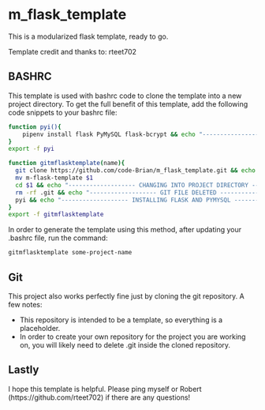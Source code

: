 # m_flask_template
<p>This is a modularized flask template, ready to go.</p>
<p>Template credit and thanks to: rteet702</p>


## BASHRC
<p>This template is used with bashrc code to clone the template into a new project directory. 
  To get the full benefit of this template, add the following code snippets to your bashrc file:</p>
  
  ```bash
  function pyi(){
      pipenv install flask PyMySQL flask-bcrypt && echo "-------------------FLASK PYMYSQL BCRYPT AND VIRTUAL ENVIRONMENT CREATED-------------------"
  }
  export -f pyi
  
  function gitmflasktemplate(name){
    git clone https://github.com/code-Brian/m_flask_template.git && echo "------------------- GIT REPO CLONED -------------------"
    mv m-flask-template $1
    cd $1 && echo "------------------- CHANGING INTO PROJECT DIRECTORY -------------------"
    rm -rf .git && echo "------------------- GIT FILE DELETED -------------------"
    pyi && echo "------------------- INSTALLING FLASK AND PYMYSQL -------------------"
  } 
  export -f gitmflasktemplate
  ```
In order to generate the template using this method, after updating your .bashrc file, run the command:
```bash
gitmflasktemplate some-project-name
```

## Git

This project also works perfectly fine just by cloning the git repository. 
A few notes:
- This repository is intended to be a template, so everything is a placeholder. 
- In order to create your own repository for the project you are working on, you will likely need to delete .git inside the cloned repository.


## Lastly
<p> I hope this template is helpful. Please ping myself or Robert (https://github.com/rteet702) if there are any questions!</p>